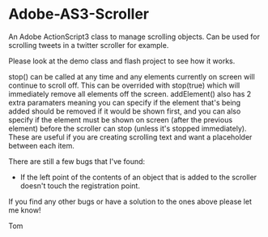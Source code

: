 Adobe-AS3-Scroller
==================

An Adobe ActionScript3 class to manage scrolling objects. Can be used for scrolling tweets in a twitter scroller for example.

Please look at the demo class and flash project to see how it works.

stop() can be called at any time and any elements currently on screen will continue to scroll off. This can be overrided with stop(true) which will immediately remove all elements off the screen.
addElement() also has 2 extra paramaters meaning you can specify if the element that's being added should be removed if it would be shown first, and you can also specify if the element must be shown on screen (after the previous element) before the scroller can stop (unless it's stopped immediately). These are useful if you are creating scrolling text and want a placeholder between each item.

There are still a few bugs that I've found:
- If the left point of the contents of an object that is added to the scroller doesn't touch the registration point.

If you find any other bugs or have a solution to the ones above please let me know!

Tom
